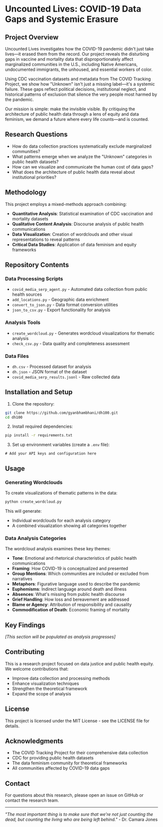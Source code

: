 # Uncounted Lives: COVID-19 Data Gaps and Systemic Erasure

## Project Overview

Uncounted Lives investigates how the COVID-19 pandemic didn't just take lives—it erased them from the record. Our project reveals the disturbing gaps in vaccine and mortality data that disproportionately affect marginalized communities in the U.S., including Native Americans, undocumented immigrants, the unhoused, and essential workers of color.

Using CDC vaccination datasets and metadata from The COVID Tracking Project, we show how "Unknown" isn't just a missing label—it's a systemic failure. These gaps reflect political decisions, institutional neglect, and historical patterns of exclusion that silence the very people most harmed by the pandemic.

Our mission is simple: make the invisible visible. By critiquing the architecture of public health data through a lens of equity and data feminism, we demand a future where every life counts—and is counted.

## Research Questions

- How do data collection practices systematically exclude marginalized communities?
- What patterns emerge when we analyze the "Unknown" categories in public health datasets?
- How can we visualize and communicate the human cost of data gaps?
- What does the architecture of public health data reveal about institutional priorities?

## Methodology

This project employs a mixed-methods approach combining:

- **Quantitative Analysis**: Statistical examination of CDC vaccination and mortality datasets
- **Qualitative Content Analysis**: Discourse analysis of public health communications
- **Data Visualization**: Creation of wordclouds and other visual representations to reveal patterns
- **Critical Data Studies**: Application of data feminism and equity frameworks

## Repository Contents

### Data Processing Scripts
- `covid_media_serp_agent.py` - Automated data collection from public health sources
- `add_locations.py` - Geographic data enrichment
- `convert_to_json.py` - Data format conversion utilities
- `json_to_csv.py` - Export functionality for analysis

### Analysis Tools
- `create_wordcloud.py` - Generates wordcloud visualizations for thematic analysis
- `check_csv.py` - Data quality and completeness assessment

### Data Files
- `dh.csv` - Processed dataset for analysis
- `dh.json` - JSON format of the dataset
- `covid_media_serp_results.jsonl` - Raw collected data

## Installation and Setup

1. Clone the repository:
```bash
git clone https://github.com/gyanbhambhani/dh100.git
cd dh100
```

2. Install required dependencies:
```bash
pip install -r requirements.txt
```

3. Set up environment variables (create a `.env` file):
```
# Add your API keys and configuration here
```

## Usage

### Generating Wordclouds
To create visualizations of thematic patterns in the data:

```bash
python create_wordcloud.py
```

This will generate:
- Individual wordclouds for each analysis category
- A combined visualization showing all categories together

### Data Analysis Categories
The wordcloud analysis examines these key themes:
- **Tone**: Emotional and rhetorical characteristics of public health communications
- **Framing**: How COVID-19 is conceptualized and presented
- **Group Mentions**: Which communities are included or excluded from narratives
- **Metaphors**: Figurative language used to describe the pandemic
- **Euphemisms**: Indirect language around death and illness
- **Absences**: What's missing from public health discourse
- **Grief Handling**: How loss and bereavement are addressed
- **Blame or Agency**: Attribution of responsibility and causality
- **Commodification of Death**: Economic framing of mortality

## Key Findings

*[This section will be populated as analysis progresses]*

## Contributing

This is a research project focused on data justice and public health equity. We welcome contributions that:

- Improve data collection and processing methods
- Enhance visualization techniques
- Strengthen the theoretical framework
- Expand the scope of analysis

## License

This project is licensed under the MIT License - see the LICENSE file for details.

## Acknowledgments

- The COVID Tracking Project for their comprehensive data collection
- CDC for providing public health datasets
- The data feminism community for theoretical frameworks
- All communities affected by COVID-19 data gaps

## Contact

For questions about this research, please open an issue on GitHub or contact the research team.

---

*"The most important thing is to make sure that we're not just counting the dead, but counting the living who are being left behind."* - Dr. Camara Jones 